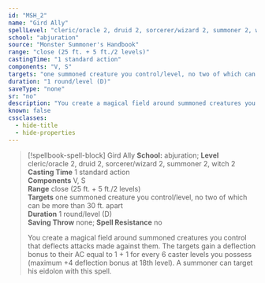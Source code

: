 ```yaml
---
id: "MSH_2"
name: "Gird Ally"
spellLevel: "cleric/oracle 2, druid 2, sorcerer/wizard 2, summoner 2, witch 2"
school: "abjuration"
source: "Monster Summoner's Handbook"
range: "close (25 ft. + 5 ft./2 levels)"
castingTime: "1 standard action"
components: "V, S"
targets: "one summoned creature you control/level, no two of which can be more than 30 ft. apart"
duration: "1 round/level (D)"
saveType: "none"
sr: "no"
description: "You create a magical field around summoned creatures you control that deflects attacks made against them. The targets gain a deflection bonus to their AC equal to 1 + 1 for every 6 caster levels you possess (maximum +4 deflection bonus at 18th level). A summoner can target his eidolon with this spell."
known: false
cssclasses:
  - hide-title
  - hide-properties
---
```


> [!spellbook-spell-block] Gird Ally
> **School:** abjuration; **Level** cleric/oracle 2, druid 2, sorcerer/wizard 2, summoner 2, witch 2
> **Casting Time** 1 standard action  
> **Components** V, S  
> **Range** close (25 ft. + 5 ft./2 levels)  
> **Targets** one summoned creature you control/level, no two of which can be more than 30 ft. apart  
> **Duration** 1 round/level (D)  
> **Saving Throw** none; **Spell Resistance** no
> 
> You create a magical field around summoned creatures you control that deflects attacks made against them. The targets gain a deflection bonus to their AC equal to 1 + 1 for every 6 caster levels you possess (maximum +4 deflection bonus at 18th level). A summoner can target his eidolon with this spell.